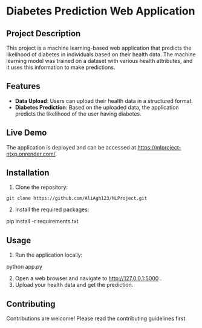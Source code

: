 # Diabetes Prediction Web Application

## Project Description

This project is a machine learning-based web application that predicts the likelihood of diabetes in individuals based on their health data. The machine learning model was trained on a dataset with various health attributes, and it uses this information to make predictions.

## Features

- **Data Upload**: Users can upload their health data in a structured format.
- **Diabetes Prediction**: Based on the uploaded data, the application predicts the likelihood of the user having diabetes.

## Live Demo

The application is deployed and can be accessed at https://mlproject-ntxp.onrender.com/.

## Installation

1. Clone the repository:
```
git clone https://github.com/AliAgh123/MLProject.git
```
2. Install the required packages:

pip install -r requirements.txt


## Usage

1. Run the application locally:

python app.py

2. Open a web browser and navigate to http://127.0.0.1:5000 .
3. Upload your health data and get the prediction.

## Contributing

Contributions are welcome! Please read the contributing guidelines first.
